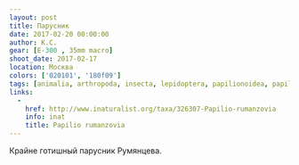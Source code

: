 ```yaml
---
layout: post
title: Парусник
date: 2017-02-20 00:00:00
author: К.С.
gear: [E-300 , 35mm macro]
shoot_date: 2017-02-17
location: Москва
colors: ['020101', '180f09']
tags: [animalia, arthropoda, insecta, lepidoptera, papilionoidea, papilionidae, papilio, papilio rumanzovia]
links:
  -
    href: http://www.inaturalist.org/taxa/326307-Papilio-rumanzovia
    info: inat
    title: Papilio rumanzovia
---
```


Крайне готишный парусник Румянцева.
